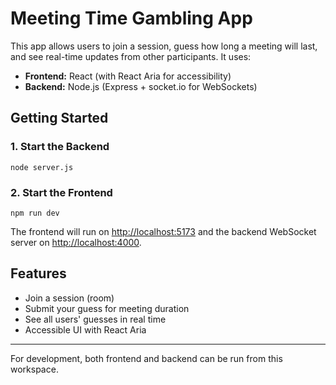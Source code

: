 # Meeting Time Gambling App

This app allows users to join a session, guess how long a meeting will last, and see real-time updates from other participants. It uses:
- **Frontend:** React (with React Aria for accessibility)
- **Backend:** Node.js (Express + socket.io for WebSockets)

## Getting Started

### 1. Start the Backend
```
node server.js
```

### 2. Start the Frontend
```
npm run dev
```

The frontend will run on [http://localhost:5173](http://localhost:5173) and the backend WebSocket server on [http://localhost:4000](http://localhost:4000).

## Features
- Join a session (room)
- Submit your guess for meeting duration
- See all users' guesses in real time
- Accessible UI with React Aria

---

For development, both frontend and backend can be run from this workspace.
